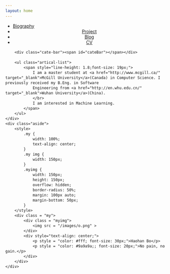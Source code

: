 ```yaml
---
layout: home
---
```


<div class="index-content blog">
    <div class="section">
        <ul class="artical-cate">
        	<li class="on"><a href="/"><span>Biography</span></a></li>
            <li style="text-align:center"><a href="/project"><span>Project</span></a></li>
            <li style="text-align:center"><a href="/blog"><span>Blog</span></a></li>
            <li style="text-align:center"><a href="/cv.pdf"><span>CV</span></a></li>
        </ul>

        <div class="cate-bar"><span id="cateBar"></span></div>

        <ul class="artical-list">
			<span style="line-height: 1.8;font-size: 19px;">
				I am a master student at <a href="http://www.mcgill.ca/" target="_blank">McGill University</a>(Canada) in Computer Science. I previously received my B.Eng. in Software
				Engineering from <a href="http://en.whu.edu.cn/" target="_blank">Wuhan University</a>(China).
				</br>
				I am interested in Machine Learning.
			</span>
        </ul>
    </div>
    <div class="aside">
    	<style>
    		.my {
    			width: 100%;
    			text-align: center;
    		}
    		.my img {
    			width: 150px;
    		}
    		.myimg {
    			width: 150px;
    			height: 150px;
    			overflow: hidden;
    			border-radius: 50%;
    			margin: 100px auto;
    			margin-bottom: 50px;
    		}
    	</style>
    	<div class = "my">
    		<div class = "myimg">
    			<img src = "/images/o.png" >
    		</div>
    		<div style="text-align: center;">
    			<p style = "color: #fff; font-size: 30px;">Haohan Bo</p>
    			<p style = "color: #9a9a9a;; font-size: 20px;">No pain, no gain.</p>
    		</div>
    	</div>
    </div>
</div>
